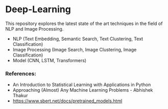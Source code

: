 # Deep-Learning
This repository explores the latest state of the art techniques in the field of NLP and Image Processing.

- NLP (Text Embedding, Semantic Search, Text Clustering, Text Classification)
- Image Processing (Image Search, Image Clustering, Image Classification)
- Model (CNN, LSTM, Transformers)


### References:
- An Introduction to Statistical Learning with Applications in Python
- Approaching (Almost) Any Machine Learning Problems - Abhishek Thakur
- https://www.sbert.net/docs/pretrained_models.html
